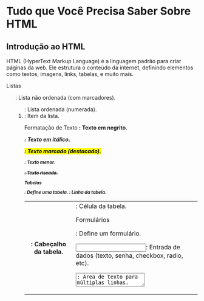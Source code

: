 
# Tudo que Você Precisa Saber Sobre HTML

## Introdução ao HTML
HTML (HyperText Markup Language) é a linguagem padrão para criar páginas da web. Ele estrutura o conteúdo da internet, definindo elementos como textos, imagens, links, tabelas, e muito mais.



Listas
<ul>: Lista não ordenada (com marcadores).

<ol>: Lista ordenada (numerada).

<li>: Item da lista.

Formatação de Texto
<strong>: Texto em negrito.

<em>: Texto em itálico.

<mark>: Texto marcado (destacado).

<small>: Texto menor.

<del>: Texto riscado.

Tabelas
<table>: Define uma tabela.

<tr>: Linha da tabela.

<th>: Cabeçalho da tabela.

<td>: Célula da tabela.

Formulários
<form>: Define um formulário.

<input>: Entrada de dados (texto, senha, checkbox, radio, etc).

<textarea>: Área de texto para múltiplas linhas.

<button>: Botão.

Atributos Importantes
id: Identificador único de um elemento.

class: Classe para agrupar elementos.

style: Definir estilos CSS inline.

title: Texto de ajuda (tooltip).

alt: Texto alternativo para imagens.

Comentários
Comentários no HTML são inseridos assim:

text
<!-- Este é um comentário -->
Boas Práticas
Sempre fechar as tags.

Usar atributos alt em imagens para acessibilidade.

Validar seu código HTML para evitar erros.

Utilizar semântica adequada para ajudar na acessibilidade e SEO.Vou converter o conteúdo do documento fornecido no link em um arquivo markdown simples, organizado e fácil de entender como um guia definitivo sobre HTML.

Aqui está a documentação em markdown:

text
# Guia Definitivo de Tudo que Você Precisa Saber Sobre HTML

## Introdução ao HTML
HTML (HyperText Markup Language) é a linguagem padrão para criar páginas da web. Ele estrutura o conteúdo da internet, definindo elementos como textos, imagens, links, tabelas, e muito mais.

## Estrutura Básica do HTML
Um documento HTML básico é estruturado assim:

<!DOCTYPE html> <html> <head> <title>Título da Página</title> </head> <body> <!-- Conteúdo da página --> </body> </html> ```
<!DOCTYPE html>: Define o tipo do documento e a versão do HTML.

<html>: Elemento raiz da página.

<head>: Contém metadados, título, links para estilos e scripts.

<body>: Contém o conteúdo visível da página.

Principais Tags HTML
Texto e Estrutura
<h1> a <h6>: Títulos de diferentes níveis.

<p>: Parágrafo.

<br>: Quebra de linha.

<hr>: Linha horizontal separadora.

<div>: Container genérico para agrupar elementos.

<span>: Container genérico para texto em linha.

Links e Imagens
<a href="url">: Link para outra página ou local.

<img src="caminho" alt="descrição">: Insere uma imagem.

Listas
<ul>: Lista não ordenada (com marcadores).

<ol>: Lista ordenada (numerada).

<li>: Item da lista.

Formatação de Texto
<strong>: Texto em negrito.

<em>: Texto em itálico.

<mark>: Texto marcado (destacado).

<small>: Texto menor.

<del>: Texto riscado.

Tabelas
<table>: Define uma tabela.

<tr>: Linha da tabela.

<th>: Cabeçalho da tabela.

<td>: Célula da tabela.

Formulários
<form>: Define um formulário.

<input>: Entrada de dados (texto, senha, checkbox, radio, etc).

<textarea>: Área de texto para múltiplas linhas.

<button>: Botão.

Atributos Importantes
id: Identificador único de um elemento.

class: Classe para agrupar elementos.

style: Definir estilos CSS inline.

title: Texto de ajuda (tooltip).

alt: Texto alternativo para imagens.

Comentários
Comentários no HTML são inseridos assim:

text
<!-- Este é um comentário -->
Boas Práticas
Sempre fechar as tags.

Usar atributos alt em imagens para acessibilidade.

Validar seu código HTML para evitar erros